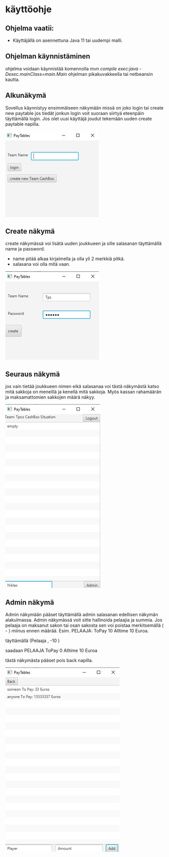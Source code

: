 # käyttöohje

## Ohjelma vaatii:
* Käyttäjällä on asennettuna Java 11 tai uudempi malli.


## Ohjelman käynnistäminen
ohjelma voidaan käynnistää komennolla 
*mvn compile exec:java -Dexec.mainClass=main.Main*
ohjelman pikakuvakkeella 
tai netbeansin kautta.

## Alkunäkymä
Sovellus käynnistyy ensimmäiseen näkymään missä on joko login tai create new paytable
jos tiedät jonkun login voit suoraan siirtyä eteenpäin täyttämällä login.
Jos olet uusi käyttäjä joudut tekemään uuden create paytable napilla.

![Luonnos](Kuvat/firstpage.png)


## Create näkymä

create näkymässä voi lisätä uuden joukkueen ja sille salasanan täyttämällä 
name ja password. 
* name pitää alkaa kirjaimella ja olla yli 2 merkkiä pitkä.
* salasana voi olla mitä vaan.

![Luonnos](Kuvat/createpage.png)


## Seuraus näkymä

jos vain tietää joukkueen nimen eikä salasanaa voi tästä näkymästä katso mitä 
sakkoja on meneillä ja kenellä mitä sakkoja.
Myös kassan rahamäärän ja maksamattomien sakkojen määrä näkyy.

![Luonnos](Kuvat/notadminpage.png)

## Admin näkymä


Admin näkymään pääset täyttämällä admin salasanan edellisen näkymän alakulmassa.
Admin näkymässä voit sitte hallinoida pelaajia ja summia.
Jos pelaaja on maksanut sakon tai osan sakosta sen voi poistaa merkitsemällä ( - ) miinus ennen määrää.
Esim. PELAAJA: ToPay 10 Alltime 10 Euroa.

täyttämällä  (Pelaaja , -10 )

saadaan PELAAJA ToPay 0 Alltime 10 Euroa

tästä näkymästa pääset pois back napilla. 

![Luonnos](Kuvat/adminpage.png)



